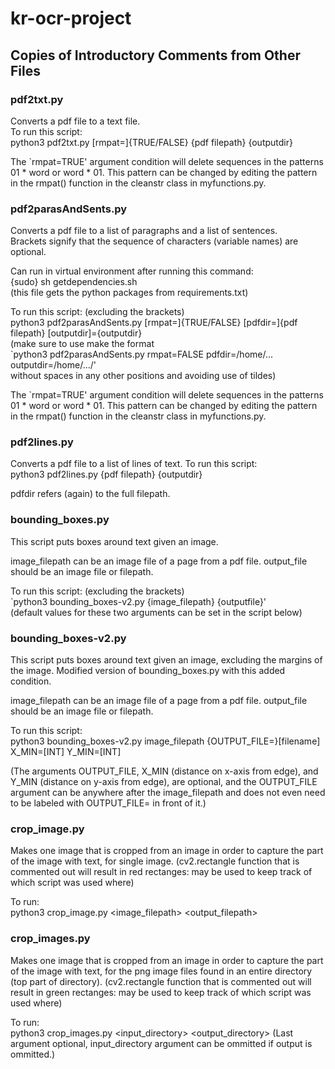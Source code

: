 # kr-ocr-project

## Copies of Introductory Comments from Other Files ## 
### pdf2txt.py ###
Converts a pdf file to a text file.  
To run this script:  
    python3 pdf2txt.py [rmpat=]{TRUE/FALSE} {pdf filepath} {outputdir}

 The `rmpat=TRUE' argument condition will delete sequences in the patterns 01 * word or word * 01. This pattern can be changed by editing the pattern in the rmpat() function in the cleanstr class in myfunctions.py.

### pdf2parasAndSents.py ###
Converts a pdf file to a list of paragraphs and a list of sentences.  
Brackets signify that the sequence of characters (variable names) are optional.  

Can run in virtual environment after running this command:  
    {sudo} sh getdependencies.sh  
    (this file gets the python packages from requirements.txt)  

To run this script: (excluding the brackets)  
    python3 pdf2parasAndSents.py [rmpat=]{TRUE/FALSE} [pdfdir=]{pdf filepath} [outputdir]={outputdir}  
(make sure to use make the format   
    `python3 pdf2parasAndSents.py rmpat=FALSE pdfdir=/home/... outputdir=/home/.../'  
      without spaces in any other positions and avoiding use of tildes)  

The `rmpat=TRUE' argument condition will delete sequences in the patterns 01 * word or word * 01. This pattern can be changed by editing the pattern in the rmpat() function in the cleanstr class in myfunctions.py.

### pdf2lines.py ###
Converts a pdf file to a list of lines of text.
To run this script:  
    python3 pdf2lines.py {pdf filepath} {outputdir}

pdfdir refers (again) to the full filepath.

### bounding_boxes.py ###
This script puts boxes around text given an image.

image_filepath can be an image file of a page from a pdf file.
output_file should be an image file or filepath.

To run this script: (excluding the brackets)  
  `python3 bounding_boxes-v2.py {image_filepath} {outputfile}'  
  (default values for these two arguments can be set in the script below)

### bounding_boxes-v2.py ###
This script puts boxes around text given an image, excluding the margins of the image.
Modified version of bounding_boxes.py with this added condition.

image_filepath can be an image file of a page from a pdf file.
output_file should be an image file or filepath.

To run this script:  
    python3 bounding_boxes-v2.py image_filepath {OUTPUT_FILE=}[filename] X_MIN=[INT] Y_MIN=[INT]

(The arguments OUTPUT_FILE, X_MIN (distance on x-axis from edge), and Y_MIN (distance on y-axis from edge), are optional, and the OUTPUT_FILE argument can be anywhere after the image_filepath and does not even need to be labeled with OUTPUT_FILE= in front of it.)

### crop_image.py ###
Makes one image that is cropped from an image in order to capture the part of the image with text, for single image.
(cv2.rectangle function that is commented out will result in red rectanges: may be used to keep track of which script was used where)

To run:  
    python3 crop_image.py <image_filepath> <output_filepath>

### crop_images.py ###
Makes one image that is cropped from an image in order to capture the part of the image with text, for the png image files found in an entire directory (top part of directory).
(cv2.rectangle function that is commented out will result in green rectanges: may be used to keep track of which script was used where)

To run:  
    python3 crop_images.py <input_directory> <output_directory>
(Last argument optional, input_directory argument can be ommitted if output is ommitted.)
